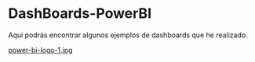 # DashBoards-PowerBI

Aqui podrás encontrar algunos ejemplos de dashboards que he realizado.

[power-bi-logo-1.jpg](https://postimg.cc/rzFC24Fq)

